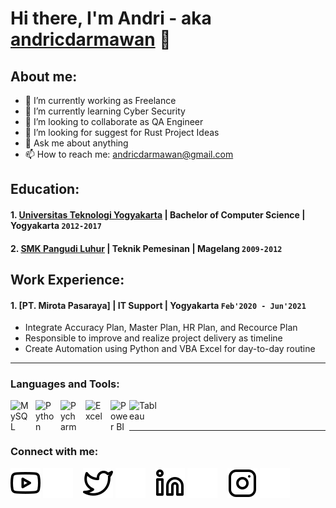 # Hi there, I'm Andri - aka [andricdarmawan](https://www.youtube.com/) 👋
## About me:
- 🔭 I’m currently working as Freelance
- 🌱 I’m currently learning Cyber Security
- 👯 I’m looking to collaborate as QA Engineer
- 🤔 I’m looking for suggest for Rust Project Ideas
- 💬 Ask me about anything
- 📫 How to reach me: andricdarmawan@gmail.com

## Education:

#### 1. [Universitas Teknologi Yogyakarta](https://www.uty.ac.id) | Bachelor of Computer Science | Yogyakarta `2012-2017`
#### 2. [SMK Pangudi Luhur](https://www.smkpangudiluhur-mtl.sch.id) | Teknik Pemesinan |  Magelang `2009-2012`

## Work Experience:
#### 1. [PT. Mirota Pasaraya] | IT Support | Yogyakarta `Feb'2020 - Jun'2021`
   - Integrate Accuracy Plan, Master Plan, HR Plan, and Recource Plan
   - Responsible to improve and realize project delivery as timeline
   - Create Automation using Python and VBA Excel for day-to-day routine
---

### Languages and Tools:

[<img align="left" alt="MySQL" width="30px" src="https://cdn.jsdelivr.net/gh/devicons/devicon/icons/mysql/mysql-original.svg" style="padding-right:10px;" />][webdev]
[<img align="left" alt="Python" width="30px" src="https://upload.wikimedia.org/wikipedia/commons/thumb/c/c3/Python-logo-notext.svg/110px-Python-logo-notext.svg.png?20100317150552" style="padding-right:10px;" />][webdev]
[<img align="left" alt="Pycharm" width="30px" src="https://upload.wikimedia.org/wikipedia/commons/thumb/1/1d/PyCharm_Icon.svg/220px-PyCharm_Icon.svg.png" style="padding-right:10px;" />][webdev]
[<img align="left" alt="Excel" width="30px" src="https://is2-ssl.mzstatic.com/image/thumb/Purple126/v4/a8/fd/5a/a8fd5a84-c6f1-355f-3b9f-6e86598efaa3/XCEL.png/1200x630bb.png" style="padding-right:10px;" />][webdev]
[<img align="left" alt="Power BI" width="30px" src="https://powerbi.microsoft.com/pictures/application-logos/svg/powerbi.svg" style="padding-right:0px;" />][webdev]
[<img align="left" alt="Tableau" width="50px" src="https://logos-world.net/wp-content/uploads/2021/10/Tableau-Symbol.png" style="padding-right:10px;" />][webdev]

<br />
<br />

---
### Connect with me:

[![website](./youtube-light.svg)](https://www.youtube.com/)
[![website](./youtube-dark.svg)](https://www.youtube.com/)
&nbsp;&nbsp;
[![website](./twitter-light.svg)](https://twitter.com/andricdarmawan)
[![website](./twitter-dark.svg)](https://twitter.com/andricdarmawan)
&nbsp;&nbsp;
[![website](./linkedin-light.svg)](https://www.linkedin.com/in/andricdarmawan#gh-light-mode-only)
[![website](./linkedin-dark.svg)](https://www.linkedin.com/in/andricdarmawan#gh-dark-mode-only)
&nbsp;&nbsp;
[![website](./instagram-light.svg)](https://instagram.com/andricdarmawan#gh-light-mode-only)
[![website](./instagram-dark.svg)](https://instagram.com/andricdarmawan#gh-dark-mode-only)



[webdev]: https://github.com/andricd/andricd
